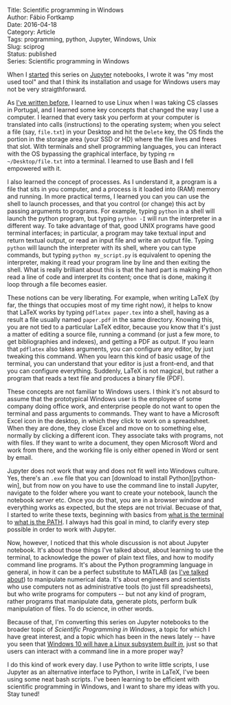 Title: Scientific programming in Windows  
Author: Fábio Fortkamp  
Date: 2016-04-18  
Category: Article  
Tags: programming, python, Jupyter, Windows, Unix  
Slug: sciprog  
Status: published  
Series: Scientific programming in Windows  

When I [started][jupyter-first] this series on [Jupyter][jupyter-site] notebooks, I wrote it was "my most used tool" and that I think its installation and usage for Windows users may not be very straigthforward.

As [I've written before][terminal-post], I learned to use Linux when I was taking CS classes in Portugal, and I learned some key concepts that changed the way I use a computer. I learned that every task you perform at your computer is translated into calls (instructions) to the operating system; when you select a file (say, `file.txt`) in your Desktop and hit the `Delete` key, the OS finds the portion in the storage area (your SSD or HD)  where the file lives and frees that slot. With terminals and shell programming languages, you can interact with the OS bypassing the graphical interface, by typing `rm ~/Desktop/file.txt` into a terminal. I learned to use Bash and I fell empowered with it.

I also learned the concept of processes. As I understand it, a program is a file that sits in you computer, and a process is it loaded into (RAM) memory and running. In more practical terms, I learned you can you can use the shell to launch processes, and that you control (or change) this act by passing arguments to programs. For example, typing `python` in a shell will launch the python program, but typing `python -I` will run the interpreter in a different way. To take advantage of that, good UNIX programs have good terminal interfaces; in particular, a program may take textual input and return textual output, or read an input file and write an output file. Typing `python` will launch the interpreter with its shell, where you can type commands, but typing `python my_script.py` is equivalent to opening the interpreter, making it read your program line by line and then exiting the shell. What is really brilliant about this is that the hard part is making Python read a line of code and interpret its content; once that is done, making it loop through a file becomes easier. 

These notions can be very liberating. For example, when writing LaTeX (by far, the things that occupies most of my time right now), it helps to know that LaTeX works by typing `pdflatex paper.tex` into a shell, having as a  result a file usually named `paper.pdf` in the same directory. Knowing this, you are not tied to a particular LaTeX editor, because you know that it's just a matter of editing a source file, running a command (or just a few more, to get bibliographies and indexes), and getting a PDF as output. If you learn that `pdflatex` also takes arguments, you can configure any editor, by just tweaking this command. When you learn this kind of basic usage of the terminal, you can understand that your editor is just a front-end, and that you can configure everything. Suddenly, LaTeX is not magical, but rather a program that reads a text file and produces a binary file (PDF).

These concepts are not familiar to Windows users. I think it's not absurd to assume that the prototypical Windows user is the employee of some company doing office work, and enterprise people do not want to open the terminal and pass arguments to commands. They want to have a Microsoft Excel icon in the desktop, in which they click to work on a spreadsheet. When they are done, they close Excel and move on to something else, normally by clicking a different icon. They associate taks with programs, not with files. If they want to write a document, they open Microsoft Word and work from there, and the working file is only either opened in Word or sent by email.

Jupyter does not work that way and does not fit well into Windows culture. Yes, there's an `.exe` file that you can [download to install Python][python-win], but from now on you have to use the command line to install Jupyter, navigate to the folder where you want to create your notebook, launch the notebook *server* etc. Once you do that, you are in a browser window and everything works as expected, but the steps are not trivial. Becuase of that, I started to write these texts, beginning with basics from [what is the terminal][terminal-post] to [what is the PATH][path-post]. I always had this goal in mind, to clarify every step possible in order to work with Jupyter.

Now, however, I noticed that this whole discussion is not about Jupyter notebook. It's about those things I've talked about, about learning to use the terminal, to acknowledge the power of plain text files, and how to modify command line programs. It's about the Python programming language in general, in how it can be a perfect substitute to MATLAB (as [I've talked about][unix-post]) to manipulate numerical data. It's about engineers and scientists who use computers not as administrative tools (to just fill spreadsheets), but who write programs for computers -- but not any kind of program, rather programs that manipulate data, generate plots, perform bulk manipulation of files. To do science, in other words.

Because of that, I'm converting this series on Jupyter notebooks to the broader topic of *Scientific Programming in Windows*, a topic for which I have great interest, and a topic which has been in the news lately -- have you seen that [Windows 10 will have a Linux subsystem *built in*][wls], just so that users can interact with a command line in a more proper way?

I do this kind of work every day. I use Python to write little scripts, I use Jupyter as an alternative interface to Python, I write in LaTeX, I've been using some neat bash scripts. I've been learning to be efficient with scientific programming in Windows, and I want to share my ideas with you. Stay tuned!

[jupyter-first]: http://thermocode.net/blog/jupyter  
[jupyter-site]: http://jupyter.org/  
[terminal-post]: http://thermocode.net/blog/terminal  
[unix-post]: http://thermocode.net/blog/unix  
[wls]: https://blogs.windows.com/buildingapps/2016/03/30/run-bash-on-ubuntu-on-windows/  
[path-post]: http://thermocode.net/blog/path/  
